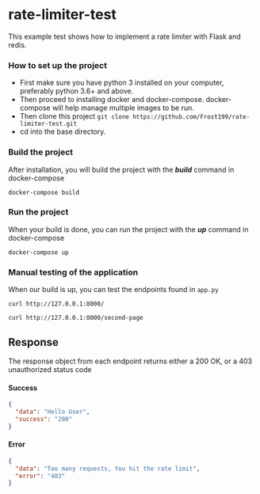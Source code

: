 # rate-limiter-test

This example test shows how to implement a rate limiter with Flask and redis.

### How to set up the project
* First make sure you have python 3 installed on your computer, preferably python 3.6+ and above.
* Then proceed to installing docker and docker-compose. docker-compose will help manage multiple images to be run.
* Then clone this project ```git clone https://github.com/Frost199/rate-limiter-test.git```
* cd into the base directory.

### Build the project
After installation, you will build the project with the __*build*__ command in docker-compose
```shell
docker-compose build
```

### Run the project
When your build is done, you can run the project with the __*up*__ command in docker-compose
```shell
docker-compose up
```

### Manual testing of the application
When our build is up, you can test the endpoints found in ``app.py``

```shell
curl http://127.0.0.1:8000/
```

```shell
curl http://127.0.0.1:8000/second-page
```


## Response

The response object from each endpoint returns either a 200 OK, or a 403 unauthorized status code 

#### Success

```json
{
  "data": "Hello User", 
  "success": "200"
}
```

#### Error

```json
{
  "data": "Too many requests, You hit the rate limit", 
  "error": "403"
}
```

